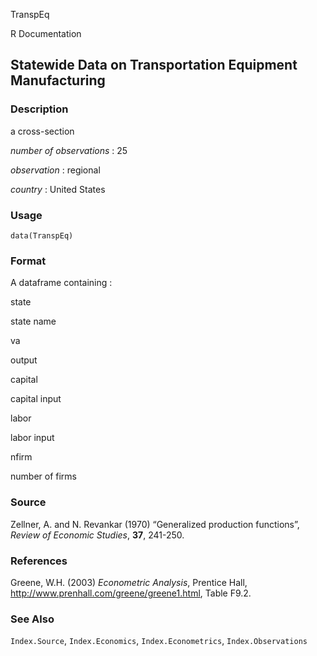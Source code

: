 TranspEq

R Documentation

## Statewide Data on Transportation Equipment Manufacturing

### Description

a cross-section

_number of observations_ : 25

_observation_ : regional

_country_ : United States

### Usage

    data(TranspEq)

### Format

A dataframe containing :

state

state name

va

output

capital

capital input

labor

labor input

nfirm

number of firms

### Source

Zellner, A. and N. Revankar (1970) “Generalized production functions”, _Review
of Economic Studies_, **37**, 241-250.

### References

Greene, W.H. (2003) _Econometric Analysis_, Prentice Hall,
<http://www.prenhall.com/greene/greene1.html>, Table F9.2.

### See Also

`Index.Source`, `Index.Economics`, `Index.Econometrics`, `Index.Observations`

